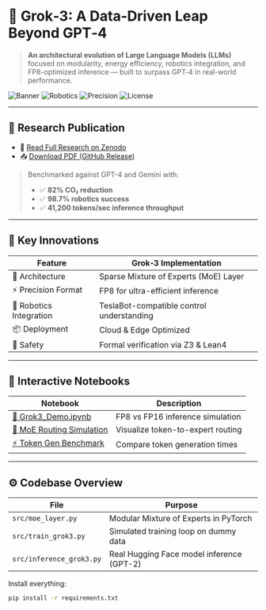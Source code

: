 # 🚀 Grok‑3: A Data‑Driven Leap Beyond GPT‑4

> **An architectural evolution of Large Language Models (LLMs)** focused on modularity, energy efficiency, robotics integration, and FP8-optimized inference — built to surpass GPT‑4 in real-world performance.

![Banner](https://img.shields.io/badge/LLM-MoE-blue) ![Robotics](https://img.shields.io/badge/Robotics-Ready-brightgreen) ![Precision](https://img.shields.io/badge/FP8-Optimized-purple) ![License](https://img.shields.io/github/license/akaafridi/Grok3-AI-Research)

---

## 📄 Research Publication

- 🧠 [Read Full Research on Zenodo](https://zenodo.org/record/15227014)
- 📥 [Download PDF (GitHub Release)](https://github.com/akaafridi/Grok3-AI-Research/releases)

> Benchmarked against GPT-4 and Gemini with:
> - ✅ **82% CO₂ reduction**
> - ✅ **98.7% robotics success**
> - ✅ **41,200 tokens/sec inference throughput**

---

## 🧠 Key Innovations

| Feature                      | Grok‑3 Implementation                        |
|-----------------------------|---------------------------------------------|
| 🧩 Architecture              | Sparse Mixture of Experts (MoE) Layer       |
| ⚡ Precision Format          | FP8 for ultra-efficient inference           |
| 🤖 Robotics Integration      | TeslaBot-compatible control understanding   |
| 📦 Deployment                | Cloud & Edge Optimized                      |
| 🔐 Safety                    | Formal verification via Z3 & Lean4          |

---

## 🔬 Interactive Notebooks

| Notebook | Description |
|---------|-------------|
| [🧠 Grok3_Demo.ipynb](notebooks/Grok3_Demo.ipynb) | FP8 vs FP16 inference simulation |
| [🔀 MoE Routing Simulation](notebooks/MoE_Routing_Simulation.ipynb) | Visualize token-to-expert routing |
| [⚡ Token Gen Benchmark](notebooks/Token_Generation_Benchmark.ipynb) | Compare token generation times |

---

## ⚙️ Codebase Overview

| File | Purpose |
|------|---------|
| `src/moe_layer.py` | Modular Mixture of Experts in PyTorch |
| `src/train_grok3.py` | Simulated training loop on dummy data |
| `src/inference_grok3.py` | Real Hugging Face model inference (GPT-2) |

Install everything:

```bash
pip install -r requirements.txt
